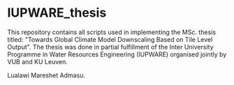# IUPWARE_thesis

This repository contains all scripts used in implementing the MSc. thesis titled: "Towards Global Climate Model Downscaling Based on Tile Level Output". 
The thesis was done in partial fulfillment of the Inter University Programme in Water Resources Engineering (IUPWARE) organised jointly by VUB and KU Leuven.

Lualawi Mareshet Admasu.

